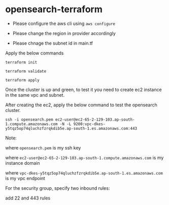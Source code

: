 # opensearch-terraform

- Please configure the aws cli using ```aws configure```

- Please change the region in provider accordingly

- Please chnage the subnet id in main.tf


Apply the below commands


```
terraform init

terraform validate

terraform apply

```

Once the cluster is up and green, to test it you need to create ec2 instance in the same vpc and subnet.

After creating the ec2, apply the below command to test the opensearch cluster.



```ssh -i opensearch.pem ec2-user@ec2-65-2-129-103.ap-south-1.compute.amazonaws.com -N -L 9200:vpc-dkes-y5tqz5op74qluchzfzrqkdib5e.ap-south-1.es.amazonaws.com:443```



Note: 

where ```opensearch.pem``` is my ssh key

where ```ec2-user@ec2-65-2-129-103.ap-south-1.compute.amazonaws.com``` is my instance domain

where ```vpc-dkes-y5tqz5op74qluchzfzrqkdib5e.ap-south-1.es.amazonaws.com``` is my vpc endpoint




For the security group, specify two inbound rules:

add 22 and 443 rules

